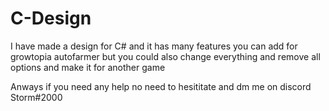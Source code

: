 # C-Design
I have made a design for C# and it has many features you can add for growtopia autofarmer but you could also change everything and remove all options and make it for another game

Anways if you need any help no need to hesititate and dm me on discord Storm#2000
